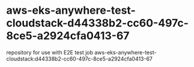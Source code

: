 # aws-eks-anywhere-test-cloudstack-d44338b2-cc60-497c-8ce5-a2924cfa0413-67
repository for use with E2E test job aws-eks-anywhere-test-cloudstack:d44338b2-cc60-497c-8ce5-a2924cfa0413-67
